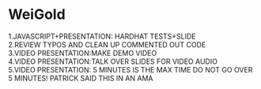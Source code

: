 # WeiGold
1.JAVASCRIPT+PRESENTATION: HARDHAT TESTS+SLIDE\
2.REVIEW TYPOS AND CLEAN UP COMMENTED OUT CODE\
3.VIDEO PRESENTATION:MAKE DEMO VIDEO\
4.VIDEO PRESENTATION:TALK OVER SLIDES FOR VIDEO AUDIO\
5.VIDEO PRESENTATION: 5 MINUTES IS THE MAX TIME DO NOT GO OVER 5 MINUTES! PATRICK SAID THIS IN AN AMA
